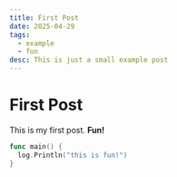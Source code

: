```yaml
---
title: First Post
date: 2025-04-29
tags:
  - example
  - fun
desc: This is just a small example post
---
```


# First Post

This is my first post. **Fun!**

```go
func main() {
  log.Println("this is fun!")
}
```
